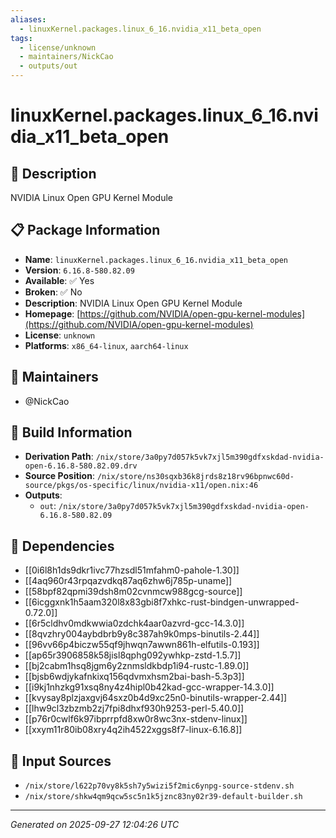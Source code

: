 ```yaml
---
aliases:
  - linuxKernel.packages.linux_6_16.nvidia_x11_beta_open
tags:
  - license/unknown
  - maintainers/NickCao
  - outputs/out
---
```


# linuxKernel.packages.linux_6_16.nvidia_x11_beta_open

## 📝 Description

NVIDIA Linux Open GPU Kernel Module

## 📋 Package Information

- **Name**: `linuxKernel.packages.linux_6_16.nvidia_x11_beta_open`
- **Version**: `6.16.8-580.82.09`
- **Available**: ✅ Yes
- **Broken**: ✅ No
- **Description**: NVIDIA Linux Open GPU Kernel Module
- **Homepage**: [https://github.com/NVIDIA/open-gpu-kernel-modules](https://github.com/NVIDIA/open-gpu-kernel-modules)
- **License**: `unknown`
- **Platforms**: `x86_64-linux`, `aarch64-linux`
## 👥 Maintainers

- @NickCao


## 🔧 Build Information

- **Derivation Path**: `/nix/store/3a0py7d057k5vk7xjl5m390gdfxskdad-nvidia-open-6.16.8-580.82.09.drv`
- **Source Position**: `/nix/store/ns30sqxb36k8jrds8z18rv96bpnwc60d-source/pkgs/os-specific/linux/nvidia-x11/open.nix:46`
- **Outputs**:
  - `out`:  `/nix/store/3a0py7d057k5vk7xjl5m390gdfxskdad-nvidia-open-6.16.8-580.82.09`

## 🔗 Dependencies

- [[0i6l8h1ds9dkr1ivc77hzsdl51mfahm0-pahole-1.30]]
- [[4aq960r43rpqazvdkq87aq6zhw6j785p-uname]]
- [[58bpf82qpmi39dsh8m02cvnmcw988gcg-source]]
- [[6icggxnk1h5aam320l8x83gbi8f7xhkc-rust-bindgen-unwrapped-0.72.0]]
- [[6r5cldhv0mdkwwia0zdchk4aar0azvrd-gcc-14.3.0]]
- [[8qvzhry004aybdbrb9y8c387ah9k0mps-binutils-2.44]]
- [[96vv66p4biczw55qf9jhwqn7awwn861h-elfutils-0.193]]
- [[ap65r3906858k58jisl8qphg092ywhkp-zstd-1.5.7]]
- [[bj2cabm1hsq8jgm6y2znmsldkbdp1i94-rustc-1.89.0]]
- [[bjsb6wdjykafnkixq156qdvmxhsm2bai-bash-5.3p3]]
- [[i9kj1nhzkg91xsq8ny4z4hipl0b42kad-gcc-wrapper-14.3.0]]
- [[kvysay8plzjaxgvj64sxz0b4d9xc25n0-binutils-wrapper-2.44]]
- [[lhw9cl3zbzmb2zj7fpi8dhxf930h9253-perl-5.40.0]]
- [[p76r0cwlf6k97ibprrpfd8xw0r8wc3nx-stdenv-linux]]
- [[xxym11r80ib08xry4q2ih4522xggs8f7-linux-6.16.8]]

## 📁 Input Sources

- `/nix/store/l622p70vy8k5sh7y5wizi5f2mic6ynpg-source-stdenv.sh`
- `/nix/store/shkw4qm9qcw5sc5n1k5jznc83ny02r39-default-builder.sh`

---
*Generated on 2025-09-27 12:04:26 UTC*

